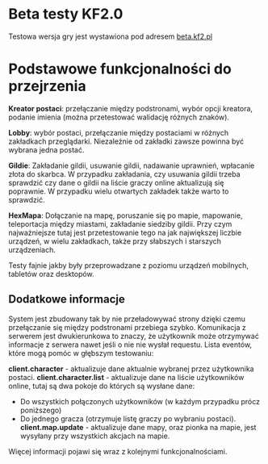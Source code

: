 # Beta testy KF2.0

Testowa wersja gry jest wystawiona pod adresem [beta.kf2.pl](https://beta.kf2.pl)

# Podstawowe funkcjonalności do przejrzenia

**Kreator postaci**: przełączanie między podstronami, wybór opcji kreatora, podanie imienia (można przetestować walidację różnych znaków).

**Lobby**: wybór postaci, przełączanie między postaciami w różnych zakładkach przeglądarki. Niezależnie od zakładki zawsze powinna być wybrana jedna postać.

**Gildie**: Zakładanie gildii, usuwanie gildii, nadawanie uprawnień, wpłacanie złota do skarbca. W przypadku zakładania, czy usuwania gildii trzeba sprawdzić czy dane o gildii na liście graczy online aktualizują się poprawnie. W przypadku wielu otwartych zakładek także warto to sprawdzić.

**HexMapa**: Dołączanie na mapę, poruszanie się po mapie, mapowanie, teleportacja między miastami, zakładanie siedziby gildii. Przy czym najważniejsze tutaj jest przetestowanie tego na jak największej liczbie urządzeń, w wielu zakładkach, także przy słabszych i starszych urządzeniach. 

Testy fajnie jakby były przeprowadzane z poziomu urządzeń mobilnych, tabletów oraz desktopów.

## Dodatkowe informacje

System jest zbudowany tak  by nie przeładowywać strony dzięki czemu przełączanie się między podstronami przebiega szybko. Komunikacja z serwerem jest dwukierunkowa to znaczy, że użytkownik może otrzymywać informacje z serwera nawet jeśli o nie nie wysłał requestu. Lista eventów, które mogą pomóc w głębszym testowaniu:

**client.character** - aktualizuje dane aktualnie wybranej przez użytkownika postaci.
**client.character.list** - aktualizuje dane na liście użytkowników online, tutaj są dwa pokoje do których są wysłane dane:
- Do wszystkich połączonych użytkowników (w każdym przypadku prócz poniższego)
- Do jednego gracza (otrzymuje listę graczy po wybraniu postaci).
**client.map.update** - aktualizuje dane mapy, oraz pionka na mapie, jest wysyłany przy wszystkich akcjach na mapie.

Więcej informacji pojawi się wraz z kolejnymi funkcjonalnościami.
